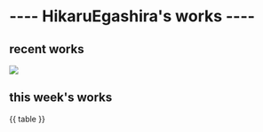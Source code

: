 # ---- HikaruEgashira's works ----

## recent works

[![](https://img.shields.io/github/stars/twin-te/twinte-front?label=Twin:te&style=for-the-badge)](https://github.com/twin-te/twinte-front)

## this week's works

{{ table }}
